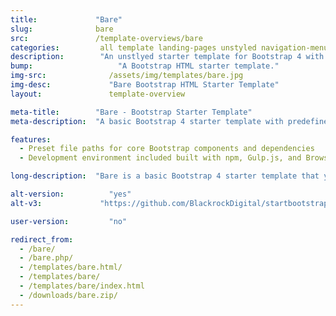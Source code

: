 ```yaml
---
title:             "Bare"
slug:              bare
src:               /template-overviews/bare
categories:		    all template landing-pages unstyled navigation-menus
description:	    "An unstlyed starter template for Bootstrap 4 with predefined file paths for easy development."
bump:			        "A Bootstrap HTML starter template."
img-src:	    	  /assets/img/templates/bare.jpg
img-desc:		      "Bare Bootstrap HTML Starter Template"
layout:		    	  template-overview

meta-title:        "Bare - Bootstrap Starter Template"
meta-description:  "A basic Bootstrap 4 starter template with predefined file paths for rapid development. All Start Bootstrap templates are free to download and open source."

features:
  - Preset file paths for core Bootstrap components and dependencies
  - Development environment included built with npm, Gulp.js, and Browsersync

long-description:  "Bare is a basic Bootstrap 4 starter template that you can download, unzip, and use out of the box without having to change any file paths."

alt-version:		  "yes"
alt-v3:		        "https://github.com/BlackrockDigital/startbootstrap-bare/archive/v1.0.5.zip"

user-version:		  "no"

redirect_from:
  - /bare/
  - /bare.php/
  - /templates/bare.html/
  - /templates/bare/
  - /templates/bare/index.html
  - /downloads/bare.zip/
---
```

